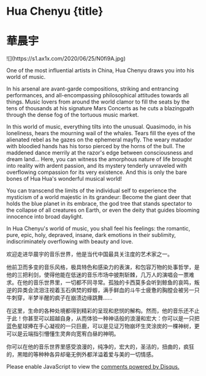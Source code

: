 # Hua Chenyu {title}
# 華晨宇
<div class="background" markdown="1">
![](https://s1.ax1x.com/2020/06/25/N0fi9A.jpg)
</div>


One of the most influential artists in China, Hua Chenyu draws you into his world of music.

In his arsenal are avant-garde compositions, striking and entrancing performances, and all-encompassing philosophical attitudes towards all things. Music lovers from around the world clamor to fill the seats by the tens of thousands at his signature Mars Concerts as he cuts a blazingpath through the dense fog of the tortuous music market.

In this world of music, everything tilts into the unusual. Quasimodo, in his loneliness, hears the mourning wail of the whales. Tears fill the eyes of the alienated rebel as he gazes on the ephemeral mayfly. The weary matador with bloodied hands has his torso pierced by the horns of the bull. The maddened dance merrily at the razor's edge between consciousness and dream land… Here, you can witness the amorphous nature of life brought into reality with ardent passion, and its mystery tenderly unraveled with overflowing compassion for its very existence. And this is only the bare bones of Hua Hua's wonderful musical world!

You can transcend the limits of the individual self to experience the mysticism of a world majestic in its grandeur: Become the giant deer that holds the blue planet in its embrace, the god tree that stands spectator to the collapse of all creatures on Earth, or even the deity that guides blooming innocence into broad daylight.

In Hua Chenyu's world of music, you shall feel his feelings: the romantic, pure, epic, holy, depraved, insane, dark emotions in their sublimity, indiscriminately overflowing with beauty and love.

欢迎走进华晨宇的音乐世界，他是当代中国最具关注度的艺术家之一。

他前卫而多变的音乐风格，极具特色和感染力的表演，和包容万物的处事哲学，是他的三把利剑，使得他能在低迷的音乐市场中披荆斩棘，几万人的演唱会一票难求。在他的音乐世界里，一切都不同寻常。孤独的卡西莫多会听到鲸鱼的哀鸣，叛逆的异类会流泪注视着玉石俱焚的蜉蝣，满手鲜血的斗牛士疲惫的胸膛会被另一只牛刺穿，半梦半醒的疯子在崩溃边缘跳舞......

在这里，生命的各种处境都得到精彩的呈现和悲悯的解构。然而，他的音乐还不止于此！你甚至可以超越自身，从而体验一种神话般的浪漫和宏大：你可以是一只把蓝色星球捧在手心凝视的一只巨鹿，可以是见证万物崩坏生灵涂炭的一棵神树，更可以是云端指引懵懂生灵奔向宽宥白昼的神明。

你可以在他的音乐世界里感受浪漫的，纯净的，宏大的，圣洁的，扭曲的，疯狂的，黑暗的等种种各异却毫无例外都洋溢着爱与美的一切情感。

<div id="disqus_thread"></div>
<script>

/**
*  RECOMMENDED CONFIGURATION VARIABLES: EDIT AND UNCOMMENT THE SECTION BELOW TO INSERT DYNAMIC VALUES FROM YOUR PLATFORM OR CMS.
*  LEARN WHY DEFINING THESE VARIABLES IS IMPORTANT: https://disqus.com/admin/universalcode/#configuration-variables*/
/*
var disqus_config = function () {
this.page.url = PAGE_URL;  // Replace PAGE_URL with your page's canonical URL variable
this.page.identifier = window.location.pathname; // Replace PAGE_IDENTIFIER with your page's unique identifier variable
};
*/
(function() { // DON'T EDIT BELOW THIS LINE
var d = document, s = d.createElement('script');
s.src = 'https://huachenyu-news.disqus.com/embed.js';
s.setAttribute('data-timestamp', +new Date());
(d.head || d.body).appendChild(s);
})();
</script>
<noscript>Please enable JavaScript to view the <a href="https://disqus.com/?ref_noscript">comments powered by Disqus.</a></noscript>
                            



